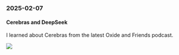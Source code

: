 ### 2025-02-07
#### Cerebras and DeepSeek
I learned about Cerebras from the latest Oxide and Friends podcast.

![](https://www.youtube.com/watch?v=NfR3CUkfOVo)

